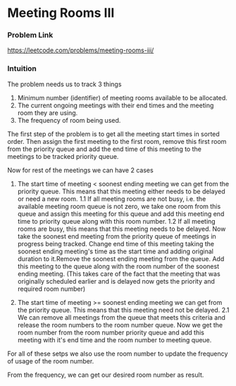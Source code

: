 # Meeting Rooms III

### Problem Link
https://leetcode.com/problems/meeting-rooms-iii/

### Intuition

The problem needs us to track 3 things
1. Minimum number (identifier) of meeting rooms available to be allocated.
2. The current ongoing meetings with their end times and the meeting room they are using.
3. The frequency of room being used. 

The first step of the problem is to get all the meeting start times in sorted order.
Then assign the first meeting to the first room, remove this first room from the priority queue and add the end time of this meeting to the meetings to be tracked priority queue.

Now for rest of the meetings we can have 2 cases
1. The start time of meeting < soonest ending meeting we can get from the priority queue. This means that this meeting either needs to be delayed or need a new room.
    1.1 If all meeting rooms are not busy, i.e. the available meeting room queue is not zero, we take one room from this queue and assign this meeting for this queue and add this meeting end time to priority queue along with this room number.
    1.2 If all meeting rooms are busy, this means that this meeting needs to be delayed. Now take the soonest end meeting from the priority queue of meetings in progress being tracked. Change end time of this meeting taking the soonest ending meeting's time as the start time and adding original duration to it.Remove the soonest ending meeting from the queue. Add this meeting to the queue along with the room number of the soonest ending meeting. (This takes care of the fact that the meeting that was originally scheduled earlier and is delayed now gets the priority and required room number)

2. The start time of meeting >= soonest ending meeting we can get from the priority queue. This means that this meeting need not be delayed.
    2.1 We can remove all meetings from the queue that meets this criteria and release the room numbers to the room number queue. Now we get the room number from the room number priority queue and add this meeting with it's end time and the room number to meeting queue.

For all of these setps we also use the room number to update the frequency of usage of the room number.

From the frequency, we can get our desired room number as result.
